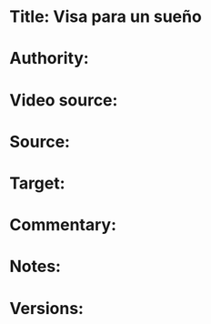 # Title: Visa para un sueño

# Authority: 

# Video source: 

# Source:

# Target:  

# Commentary:  

# Notes:  

# Versions:  